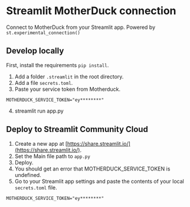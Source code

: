 # Streamlit MotherDuck connection

Connect to MotherDuck from your Streamlit app. Powered by `st.experimental_connection()`

## Develop locally

First, install the requirements `pip install`. 

1. Add a folder `.streamlit` in the root directory.
2. Add a file `secrets.toml`.
3. Paste your service token from Motherduck.

```
MOTHERDUCK_SERVICE_TOKEN="ey********"
```

4. streamlit run app.py

## Deploy to Streamlit Community Cloud

1. Create a new app at [https://share.streamlit.io/](https://share.streamlit.io/).
2. Set the Main file path to `app.py`
3. Deploy.
4. You should get an error that MOTHERDUCK_SERVICE_TOKEN is undefined.
5. Go to your Streamlit app settings and paste the contents of your local `secrets.toml` file. 

```
MOTHERDUCK_SERVICE_TOKEN="ey********"
```
